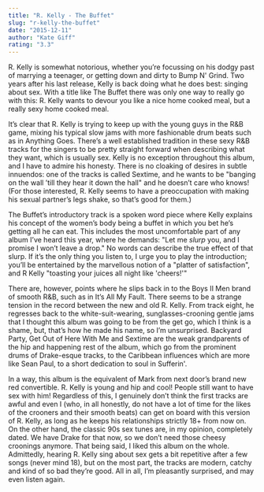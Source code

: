 ```yaml
---
title: "R. Kelly - The Buffet"
slug: "r-kelly-the-buffet"
date: "2015-12-11"
author: "Kate Giff"
rating: "3.3"
---
```


R. Kelly is somewhat notorious, whether you’re focussing on his dodgy past of marrying a teenager, or getting down and dirty to Bump N' Grind. Two years after his last release, Kelly is back doing what he does best: singing about sex. With a title like The Buffet there was only one way to really go with this: R. Kelly wants to devour you like a nice home cooked meal, but a really sexy home cooked meal.

It’s clear that R. Kelly is trying to keep up with the young guys in the R&B game, mixing his typical slow jams with more fashionable drum beats such as in Anything Goes. There’s a well established tradition in these sexy R&B tracks for the singers to be pretty straight forward when describing what they want, which is usually sex. Kelly is no exception throughout this album, and I have to admire his honesty. There is no cloaking of desires in subtle innuendos: one of the tracks is called Sextime, and he wants to be "banging on the wall ’till they hear it down the hall" and he doesn’t care who knows! (For those interested, R. Kelly seems to have a preoccupation with making his sexual partner’s legs shake, so that’s good for them.)

The Buffet’s introductory track is a spoken word piece where Kelly explains his concept of the women’s body being a buffet in which you bet he’s getting all he can eat. This includes the most uncomfortable part of any album I’ve heard this year, where he demands: "Let me _slurp_ you, and I promise I won’t leave a drop." No words can describe the true effect of that slurp. If it’s the only thing you listen to, I urge you to play the introduction; you’ll be entertained by the marvellous notion of a "platter of satisfaction", and R Kelly "toasting your juices all night like 'cheers!'"

There are, however, points where he slips back in to the Boys II Men brand of smooth R&B, such as in It’s All My Fault. There seems to be a strange tension in the record between the new and old R. Kelly. From track eight, he regresses back to the white-suit-wearing, sunglasses-crooning gentle jams that I thought this album was going to be from the get go, which I think is a shame, but, that’s how he made his name, so I’m unsurprised. Backyard Party, Get Out of Here With Me and Sextime are the weak grandparents of the hip and happening rest of the album, which go from the prominent drums of Drake-esque tracks, to the Caribbean influences which are more like Sean Paul, to a short dedication to soul in Sufferin'.

In a way, this album is the equivalent of Mark from next door’s brand new red convertible. R. Kelly is young and hip and cool! People still want to have sex with him! Regardless of this, I genuinely don’t think the first tracks are awful and even I (who, in all honestly, do not have a lot of time for the likes of the crooners and their smooth beats) can get on board with this version of R. Kelly, as long as he keeps his relationships strictly 18+ from now on. On the other hand, the classic 90s sex tunes are, in my opinion, completely dated. We have Drake for that now, so we don’t need those cheesy croonings anymore. That being said, I liked this album on the whole. Admittedly, hearing R. Kelly sing about sex gets a bit repetitive after a few songs (never mind 18), but on the most part, the tracks are modern, catchy and kind of so bad they’re good. All in all, I’m pleasantly surprised, and may even listen again.
